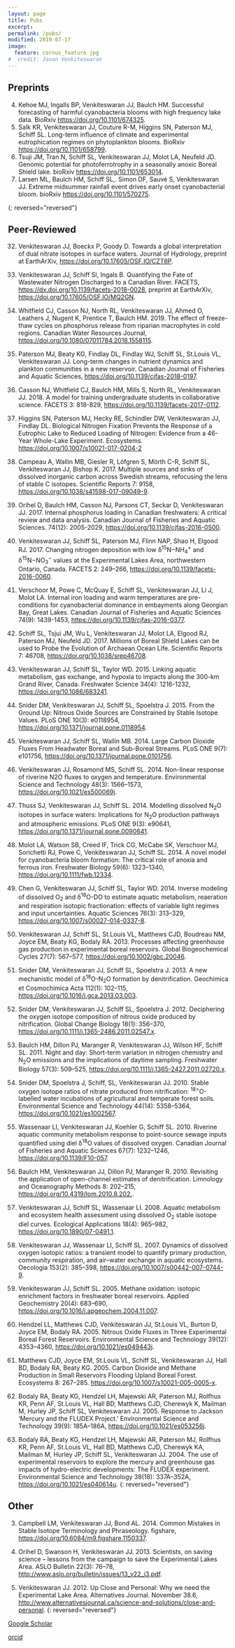 ```yaml
---
layout: page
title: Pubs
excerpt:
permalink: /pubs/
modified: 2019-07-17
image:
  feature: cornus_feature.jpg
#  credit: Jason Venkiteswaran
---
```



## Preprints

4.	Kehoe MJ, Ingalls BP, Venkiteswaran JJ, Baulch HM. Successful forecasting of harmful cyanobacteria blooms with high frequency lake data. BioRxiv <https://doi.org/10.1101/674325>.
3.	Salk KR, Venkiteswaran JJ, Couture R-M, Higgins SN, Paterson MJ, Schiff SL. Long-term influence of climate and experimental eutrophication regimes on phytoplankton blooms. BioRxiv <https://doi.org/10.1101/658799>.
2.	Tsuji JM, Tran N, Schiff SL, Venkiteswaran JJ, Molot LA, Neufeld JD. Genomic potential for photoferrotrophy in a seasonally anoxic Boreal Shield lake. bioRxiv <https://doi.org/10.1101/653014>.
1.	Larsen ML, Baulch HM, Schiff SL,. Simon DF, Sauvé S, Venkiteswaran JJ. Extreme midsummer rainfall event drives early onset cyanobacterial bloom. bioRxiv <https://doi.org/10.1101/570275>.

{: reversed="reversed"}


## Peer-Reviewed

32.	Venkiteswaran JJ, Boeckx P, Goody D. Towards a global interpretation of dual nitrate isotopes in surface waters. Journal of Hydrology, preprint at EarthArXiv, <https://doi.org/10.17605/OSF.IO/CZT8P>.

31.	Venkiteswaran JJ, Schiff Sl, Ingals B. Quantifying the Fate of Wastewater Nitrogen Discharged to a Canadian River. FACETS, <https://dx.doi.org/10.1139/facets-2018-0028>, preprint at EarthArXiv, <https://doi.org/10.17605/OSF.IO/MQ2GN>.

30. Whitfield CJ, Casson NJ, North RL, Venkiteswaran JJ, Ahmed O, Leathers J, Nugent K, Prentice T, Baulch HM. 2019. The effect of freeze-thaw cycles on phosphorus release from riparian macrophytes in cold regions. Canadian Water Resources Journal, <https://doi.org/10.1080/07011784.2018.1558115>.

29.	Paterson MJ, Beaty KG, Findlay DL, Findlay WJ, Schiff SL, St.Louis VL, Venkiteswaran JJ. Long-term changes in nutrient dynamics and plankton communities in a new reservoir. Canadian Journal of Fisheries and Aquatic Sciences, <https://doi.org/10.1139/cjfas-2018-0197>.

28.	Casson NJ, Whitfield CJ, Baulch HM, Mills S, North RL, Venkiteswaran JJ. 2018. A model for training undergraduate students in collaborative science. FACETS 3: 818-829, <https://doi.org/10.1139/facets-2017-0112>.

27.	Higgins SN, Paterson MJ, Hecky RE, Schindler DW, Venkiteswaran JJ, Findlay DL. Biological Nitrogen Fixation Prevents the Response of a Eutrophic Lake to Reduced Loading of Nitrogen: Evidence from a 46-Year Whole-Lake Experiment. Ecosystems. <https://doi.org/10.1007/s10021-017-0204-2>

26.	Campeau A, Wallin MB, Giesler R, Löfgren S, Mörth C-R, Schiff SL, Venkiteswaran JJ, Bishop K. 2017. Multiple sources and sinks of dissolved inorganic carbon across Swedish streams, refocusing the lens of stable C isotopes. Scientific Reports 7: 9158, <https://doi.org/10.1038/s41598-017-09049-9>.

25.	Orihel D, Baulch HM, Casson NJ, Parsons CT, Seckar D, Venkiteswaran JJ. 2017. Internal phosphorus loading in Canadian freshwaters: A critical review and data analysis. Canadian Journal of Fisheries and Aquatic Sciences. 74(12): 2005-2029, <https://doi.org/10.1139/cjfas-2016-0500>.

24.	Venkiteswaran JJ, Schiff SL, Paterson MJ, Flinn NAP, Shao H, Elgood RJ. 2017. Changing nitrogen deposition with low δ<sup>15</sup>N−NH<sub>4</sub><sup>+</sup> and δ<sup>15</sup>N−NO<sub>3</sub><sup>−</sup> values at the Experimental Lakes Area, northwestern Ontario, Canada. FACETS 2: 249–266, <https://doi.org/10.1139/facets-2016-0060>.

23.	Verschoor M, Powe C, McQuay E, Schiff SL, Venkiteswaran JJ, Li J, Molot LA. Internal iron loading and warm temperatures are pre-conditions for cyanobacterial dominance in embayments along Georgian Bay, Great Lakes. Canadian Journal of Fisheries and Aquatic Sciences 74(9): 1439-1453, <https://doi.org/10.1139/cjfas-2016-0377>.

22.	Schiff SL, Tsjui JM, Wu L, Venkiteswaran JJ, Molot LA, Elgood RJ, Paterson MJ, Neufeld JD. 2017. Millions of Boreal Shield Lakes can be used to Probe the Evolution of Archaean Ocean Life. Scientific Reports 7: 46708, <https://doi.org/10.1038/srep46708>.

21.	Venkiteswaran JJ, Schiff SL, Taylor WD. 2015. Linking aquatic metabolism, gas exchange, and hypoxia to impacts along the 300-km Grand River, Canada. Freshwater Science 34(4): 1216-1232, <https://doi.org/10.1086/683241>.

20.	Snider DM, Venkiteswaran JJ, Schiff SL, Spoelstra J. 2015. From the Ground Up: Nitrous Oxide Sources are Constrained by Stable Isotope Values. PLoS ONE 10(3): e0118954, <https://doi.org/10.1371/journal.pone.0118954>.

19.	Venkiteswaran JJ, Schiff SL, Wallin MB. 2014. Large Carbon Dioxide Fluxes From Headwater Boreal and Sub-Boreal Streams. PLoS ONE 9(7): e101756, <https://doi.org/10.1371/journal.pone.0101756>.

18.	Venkiteswaran JJ, Rosamond MS, Schiff SL. 2014. Non-linear response of riverine N2O fluxes to oxygen and temperature. Environmental Science and Technology 48(3): 1566–1573, <https://doi.org/10.1021/es500069j>.

17.	Thuss SJ, Venkiteswaran JJ, Schiff SL. 2014. Modelling dissolved N<sub>2</sub>O isotopes in surface waters: Implications for N<sub>2</sub>O production pathways and atmospheric emissions. PLoS ONE 9(3): e90641, <https://doi.org/10.1371/journal.pone.0090641>.

16.	Molot LA, Watson SB, Creed IF, Trick CG, McCabe SK, Verschoor MJ, Sorichetti RJ, Powe C, Venkiteswaran JJ, Schiff SL. 2014. A novel model for cyanobacteria bloom formation: The critical role of anoxia and ferrous iron. Freshwater Biology 59(6): 1323–1340, <https://doi.org/10.1111/fwb.12334>.

15.	Chen G, Venkiteswaran JJ, Schiff SL, Taylor WD. 2014. Inverse modeling of dissolved O<sub>2</sub> and δ<sup>18</sup>O-DO to estimate aquatic metabolism, reaeration and respiration isotopic fractionation: effects of variable light regimes and input uncertainties. Aquatic Sciences 76(3): 313–329, <https://doi.org/10.1007/s00027-014-0337-8>.

14.	Venkiteswaran JJ, Schiff SL, St.Louis VL, Matthews CJD, Boudreau NM, Joyce EM, Beaty KG, Bodaly RA. 2013. Processes affecting greenhouse gas production in experimental boreal reservoirs. Global Biogeochemical Cycles 27(7): 567–577, <https://doi.org/10.1002/gbc.20046>.

13.	Snider DM, Venkiteswaran JJ, Schiff SL, Spoelstra J. 2013. A new mechanistic model of δ<sup>18</sup>O-N<sub>2</sub>O formation by denitrification. Geochimica et Cosmochimica Acta 112(1): 102–115, <https://doi.org/10.1016/j.gca.2013.03.003>.

12.	Snider DM, Venkiteswaran JJ, Schiff SL, Spoelstra J. 2012. Deciphering the oxygen isotope composition of nitrous oxide produced by nitrification. Global Change Biology 18(1): 356–370, <https://doi.org/10.1111/j.1365-2486.2011.02547.x>.

11.	Baulch HM, Dillon PJ, Maranger R, Venkiteswaran JJ, Wilson HF, Schiff SL. 2011. Night and day: Short-term variation in nitrogen chemistry and N<sub>2</sub>O emissions and the implications of daytime sampling. Freshwater Biology 57(3): 509–525, <https://doi.org/10.1111/j.1365-2427.2011.02720.x>.

10.	Snider DM, Spoelstra J, Schiff, SL, Venkiteswaran JJ. 2010. Stable oxygen isotope ratios of nitrate produced from nitrification: <sup>18></sup>O-labelled water incubations of agricultural and temperate forest soils. Environmental Science and Technology 44(14): 5358–5364, <https://doi.org/10.1021/es1002567>.

9.	Wassenaar LI, Venkiteswaran JJ, Koehler G, Schiff SL. 2010. Riverine aquatic community metabolism response to point-source sewage inputs quantified using diel δ<sup>18</sup>O values of dissolved oxygen. Canadian Journal of Fisheries and Aquatic Sciences 67(7): 1232–1246, <https://doi.org/10.1139/F10-057>.

8.	Baulch HM, Venkiteswaran JJ, Dillon PJ, Maranger R. 2010. Revisiting the application of open-channel estimates of denitrification. Limnology and  Oceanography Methods 8: 202–215, <https://doi.org/10.4319/lom.2010.8.202.>.

7.	Venkiteswaran JJ, Schiff SL, Wassenaar LI. 2008. Aquatic metabolism and ecosystem health assessment using dissolved O<sub>2</sub> stable isotope diel curves. Ecological Applications 18(4): 965–982, <https://doi.org/10.1890/07-0491.1>.

6.	Venkiteswaran JJ, Wassenaar LI, Schiff SL. 2007. Dynamics of dissolved oxygen isotopic ratios: a transient model to quantify primary production, community respiration, and air–water exchange in aquatic ecosystems. Oecologia 153(2): 385–398, <https://doi.org/10.1007/s00442-007-0744-9>.

5.	Venkiteswaran JJ, Schiff SL. 2005. Methane oxidation: isotopic enrichment factors in freshwater boreal reservoirs. Applied Geochemistry 20(4): 683–690, <https://doi.org/10.1016/j.apgeochem.2004.11.007>.

4.	Hendzel LL, Matthews CJD, Venkiteswaran JJ, St.Louis VL, Burton D, Joyce EM, Bodaly RA. 2005. Nitrous Oxide Fluxes in Three Experimental Boreal Forest Reservoirs. Environmental Science and Technology 39(12): 4353–4360, <https://doi.org/10.1021/es049443j>.

3.	Matthews CJD, Joyce EM, St.Louis VL, Schiff SL, Venkiteswaran JJ, Hall BD, Bodaly RA, Beaty KG. 2005. Carbon Dioxide and Methane Production in Small Reservoirs Flooding Upland Boreal Forest. Ecosystems 8: 267–285. <https://doi.org/10.1007/s10021-005-0005-x>.

2.	Bodaly RA, Beaty KG, Hendzel LH, Majewski AR, Paterson MJ, Rolfhus KR, Penn AF, St.Louis VL, Hall BD, Matthews CJD, Cherewyk K, Mailman M, Hurley JP, Schiff SL, Venkiteswaran JJ. 2005. Response to Jackson ‘Mercury and the FLUDEX Project.’ Environmental Science and Technology 39(9): 185A–186A, <https://doi.org/10.1021/es053256j>.

1.	Bodaly RA, Beaty KG, Hendzel LH, Majewski AR, Paterson MJ, Rolfhus KR, Penn AF, St.Louis VL, Hall BD, Matthews CJD, Cherewyk KA, Mailman M, Hurley JP, Schiff SL, Venkiteswaran JJ. 2004. The use of experimental reservoirs to explore the mercury and greenhouse gas impacts of hydro-electric developments: The FLUDEX experiment. Environmental Science and Technology 38(18): 337A–352A, <https://doi.org/10.1021/es040614u>.
{: reversed="reversed"}


## Other

3.	Campbell LM, Venkiteswaran JJ, Bond AL. 2014. Common Mistakes in Stable Isotope Terminology and Phraseology. figshare, <https://doi.org/10.6084/m9.figshare.1150337>.

2.	Orihel D, Swanson H, Venkiteswaran JJ. 2013. Scientists, on saving science – lessons from the campaign to save the Experimental Lakes Area. ASLO Bulletin 22(3): 76–78, <http://www.aslo.org/bulletin/issues/13_v22_i3.pdf>.

1.	Venkiteswaran JJ. 2012. Up Close and Personal: Why we need the Experimental Lake Area. Alternatives Journal. November 38.6, <http://www.alternativesjournal.ca/science-and-solutions/close-and-personal>.
{: reversed="reversed"}

[Google Scholar](https://scholar.google.ca/citations?user=4FQ_rQsAAAAJ)

[orcid](https://orcid.org/0000-0002-6574-7071)

